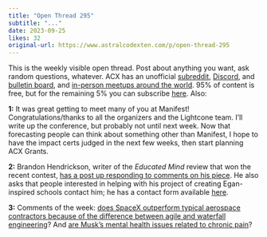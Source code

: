 ```yaml
---
title: "Open Thread 295"
subtitle: "..."
date: 2023-09-25
likes: 32
original-url: https://www.astralcodexten.com/p/open-thread-295
---
```

This is the weekly visible open thread. Post about anything you want, ask random questions, whatever. ACX has an unofficial [subreddit](https://www.reddit.com/r/slatestarcodex/), [Discord](https://discord.gg/RTKtdut), and [bulletin board](https://www.datasecretslox.com/index.php), and [in-person meetups around the world](https://www.lesswrong.com/community?filters%5B0%5D=SSC). 95% of content is free, but for the remaining 5% you can subscribe [here](https://astralcodexten.substack.com/subscribe?). Also:

 **1:** It was great getting to meet many of you at Manifest! Congratulations/thanks to all the organizers and the Lightcone team. I’ll write up the conference, but probably not until next week. Now that forecasting people can think about something other than Manifest, I hope to have the impact certs judged in the next few weeks, then start planning ACX Grants.

 **2:** Brandon Hendrickson, writer of the _Educated Mind_ review that won the recent contest, [has a post up responding to comments on his piece](https://losttools.substack.com/p/comments-on-the-comments-on-the-book). He also asks that people interested in helping with his project of creating Egan-inspired schools contact him; he has a contact form available [here](https://www.scienceisweird.com/write-us).

 **3:** Comments of the week: [does SpaceX outperform typical aerospace contractors because of the difference between agile and waterfall engineering](https://www.astralcodexten.com/p/highlights-from-the-comments-on-elon/comment/40347848)? And [are Musk’s mental health issues related to chronic pain](https://www.astralcodexten.com/p/highlights-from-the-comments-on-elon/comment/40348891)?
